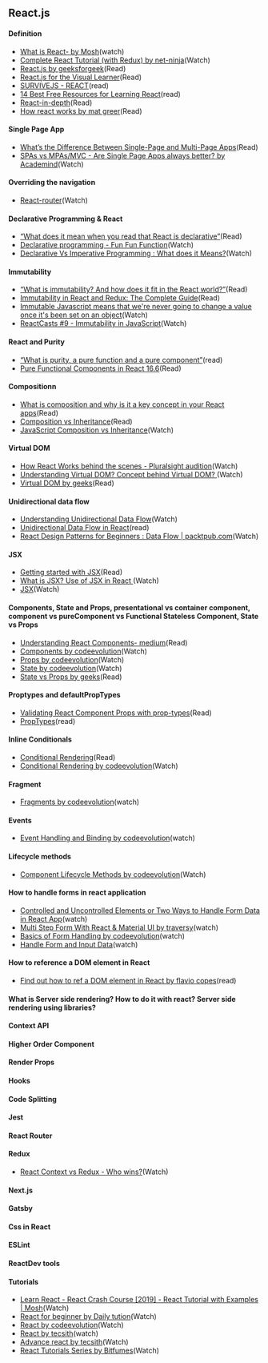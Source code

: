 ## React.js

#### Definition 
- [What is React- by Mosh](https://www.youtube.com/watch?v=N3AkSS5hXMA)(watch)
- [Complete React Tutorial (with Redux) by net-ninja](https://www.youtube.com/watch?v=OxIDLw0M-m0&list=PL4cUxeGkcC9ij8CfkAY2RAGb-tmkNwQHG)(Watch)
- [React.js by geeksforgeek](https://www.geeksforgeeks.org/react-js-introduction-working/)(Read)
- [React.js for the Visual Learner](https://leanpub.com/reactjsforthevisuallearner/read#leanpub-auto-chapter-2--what-is-react-and-why-is-it-cool)(Read)
- [SURVIVEJS - REACT](https://survivejs.com/react/introduction/)(read)
- [14 Best Free Resources for Learning React](https://metabox.io/free-react-resources/)(read)
- [React-in-depth](https://developmentarc.gitbooks.io/react-indepth/content/)(Read)
- [How react works by mat greer](https://www.mattgreer.org/articles/react-internals-part-one-basic-rendering/)(Read)

#### Single Page App
- [What’s the Difference Between Single-Page and Multi-Page Apps](https://rubygarage.org/blog/single-page-app-vs-multi-page-app)(Read)
- [SPAs vs MPAs/MVC - Are Single Page Apps always better? by Academind](https://www.youtube.com/watch?v=F_BYg2QGsC0)(Watch)

#### Overriding the navigation
- [React-router](https://www.youtube.com/watch?v=QUz3k2O3ZJU)(Watch)

#### Declarative Programming & React
- [“What does it mean when you read that React is declarative”](https://dev.to/itsjzt/declarative-programming--react-3bh2)(Read)
- [Declarative programming - Fun Fun Function](https://www.youtube.com/watch?v=yGh0bjzj4IQ)(Watch)
- [Declarative Vs Imperative Programming : What does it Means?](https://www.youtube.com/watch?v=6RAQynw2Sy8)(Watch)

#### Immutability
- [“What is immutability? And how does it fit in the React world?”](https://flaviocopes.com/react-immutability/)(Read)
- [Immutability in React and Redux: The Complete Guide](https://daveceddia.com/react-redux-immutability-guide/)(Read)
- [Immutable Javascript means that we're never going to change a value once it's been set on an object](https://www.youtube.com/watch?v=9M-r8p9ey8U)(Watch)
- [ReactCasts #9 - Immutability in JavaScript](https://www.youtube.com/watch?v=4LzcQyZ9JOU)(Watch)

#### React and Purity
- [“What is purity, a pure function and a pure component”](https://www.leighhalliday.com/react-purity)(read)
- [Pure Functional Components in React 16.6](https://logrocket.com/blog/pure-functional-components/)(Read)

#### Compositionn
- [What is composition and why is it a key concept in your React apps](https://flaviocopes.com/react-composition/)(Read)
- [Composition vs Inheritance](https://programmingwithmosh.com/react/react-composition-vs-inheritance/)(Read)
- [JavaScript Composition vs Inheritance](https://www.youtube.com/watch?v=7HolHe7Gqbw)(Watch)


#### Virtual DOM
- [How React Works behind the scenes - Pluralsight audition](https://www.youtube.com/watch?v=gApwC9Ek9yo)(Watch)
- [Understanding Virtual DOM? Concept behind Virtual DOM? ](https://www.youtube.com/watch?v=dxz9HZ40h4I&list=PLynWqC6VC9KOYfQCImyKXCiMux_a_SjMw&index=2)(Watch)
- [Virtual DOM by geeks](https://www.geeksforgeeks.org/reactjs-virtual-dom/)(Read)


#### Unidirectional data flow
- [Understanding Unidirectional Data Flow](https://www.youtube.com/watch?v=cZAy43GEANc)(Watch)
- [Unidirectional Data Flow in React](https://flaviocopes.com/react-unidirectional-data-flow/)(read)
- [React Design Patterns for Beginners : Data Flow | packtpub.com](https://www.youtube.com/watch?v=hO8u07-WTOk)(Watch)

#### JSX
- [Getting started with JSX](https://flaviocopes.com/jsx/)(Read)
- [What is JSX? Use of JSX in React ](https://www.youtube.com/watch?v=ELQvmmxqDHI&list=PLynWqC6VC9KOYfQCImyKXCiMux_a_SjMw&index=11)(Watch)
- [JSX](https://www.youtube.com/watch?v=7fPXI_MnBOY&list=PLC3y8-rFHvwgg3vaYJgHGnModB54rxOk3&index=8)(Watch)



#### Components, State and Props, presentational vs container component, component vs pureComponent vs Functional Stateless Component, State vs Props
- [Understanding React Components- medium](https://medium.com/the-andela-way/understanding-react-components-37f841c1f3bb)(Read)
- [Components by codeevolution](https://www.youtube.com/watch?v=Y2hgEGPzTZY&list=PLC3y8-rFHvwgg3vaYJgHGnModB54rxOk3&index=4)(Watch)
- [Props by codeevolution](https://www.youtube.com/watch?v=m7OWXtbiXX8&list=PLC3y8-rFHvwgg3vaYJgHGnModB54rxOk3&index=9)(Watch)
- [State by codeevolution](https://www.youtube.com/watch?v=4ORZ1GmjaMc&list=PLC3y8-rFHvwgg3vaYJgHGnModB54rxOk3&index=10)(Watch)
- [State vs Props by geeks](https://www.geeksforgeeks.org/reactjs-state-vs-props/)(Read)


#### Proptypes and defaultPropTypes
- [Validating React Component Props with prop-types](https://blog.logrocket.com/validating-react-component-props-with-prop-types-ef14b29963fc/)(Read)
- [PropTypes](https://www.geeksforgeeks.org/reactjs-proptypes/)(read)


#### Inline Conditionals
- [Conditional Rendering](https://www.geeksforgeeks.org/reactjs-conditional-rendering/)(Read)
- [Conditional Rendering by codeevolution](https://www.youtube.com/watch?v=7o5FPaVA9m0&list=PLC3y8-rFHvwgg3vaYJgHGnModB54rxOk3&index=16)(Watch)

#### Fragment
- [Fragments by codeevolution](https://www.youtube.com/watch?v=bHdh1T0-US4&list=PLC3y8-rFHvwgg3vaYJgHGnModB54rxOk3&index=25)(watch)

#### Events
- [Event Handling and Binding by codeevolution](https://www.youtube.com/watch?v=Znqv84xi8Vs&list=PLC3y8-rFHvwgg3vaYJgHGnModB54rxOk3&index=13)(watch)

#### Lifecycle methods
- [Component Lifecycle Methods by codeevolution](https://www.youtube.com/watch?v=qnN_FuFNq2g&list=PLC3y8-rFHvwgg3vaYJgHGnModB54rxOk3&index=22)(Watch)

#### How to handle forms in react application
- [Controlled and Uncontrolled Elements or Two Ways to Handle Form Data in React App](https://www.youtube.com/watch?v=nSGZEQa5C_c)(watch)
- [Multi Step Form With React & Material UI by traversy](https://www.youtube.com/watch?v=zT62eVxShsY)(watch)
- [ Basics of Form Handling by codeevolution](https://www.youtube.com/watch?v=7Vo_VCcWupQ&t=6s)(watch)
- [Handle Form and Input Data](https://www.youtube.com/watch?v=fcMNZ7j4JSg)(watch)

#### How to reference a DOM element in React
- [Find out how to ref a DOM element in React by flavio copes](https://flaviocopes.com/react-ref-element/)(read)

#### What is Server side rendering? How to do it with react? Server side rendering using libraries?

#### Context API

#### Higher Order Component

#### Render Props

#### Hooks

#### Code Splitting

#### Jest

#### React Router

#### Redux
- [React Context vs Redux - Who wins?](https://www.youtube.com/watch?v=OvM4hIxrqAw)(Watch)

#### Next.js

#### Gatsby

#### Css in React


#### ESLint


#### ReactDev tools


#### Tutorials
- [Learn React - React Crash Course [2019] - React Tutorial with Examples | Mosh](https://www.youtube.com/watch?v=Ke90Tje7VS0&t=4700s)(Watch)
- [React for beginner by Daily tution](https://www.youtube.com/watch?v=ELQvmmxqDHI&list=PLynWqC6VC9KOYfQCImyKXCiMux_a_SjMw&index=11)(Watch)
- [React by codeevolution](https://www.youtube.com/watch?v=4ORZ1GmjaMc&list=PLC3y8-rFHvwgg3vaYJgHGnModB54rxOk3&index=10)(Watch)
- [React by tecsith](https://www.youtube.com/watch?v=bUTsVY6VUQA&list=PL7pEw9n3GkoVAqCMVTz2mKthyWr-svpQJ)(watch)
- [Advance react by tecsith](https://www.youtube.com/watch?v=UMo9_W8lPbs&list=PL7pEw9n3GkoUZX3e9lBbmQqdCpgAWYooz)(Watch)
- [React Tutorials Series by Bitfumes](https://www.youtube.com/watch?v=tUdeA14wpQQ&list=PLe30vg_FG4OT1gN7waO7ESyrn7EfI_fG-)(Watch)
